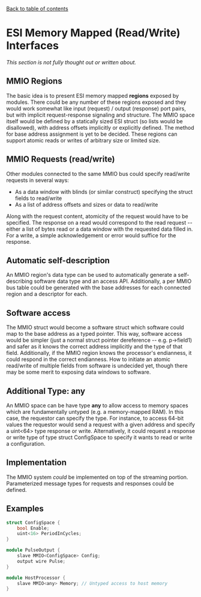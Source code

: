 <!--
  Copyright (c) Microsoft Corporation.
  Licensed under the MIT License.
-->
[Back to table of contents](index.md#Table-of-contents)

# ESI Memory Mapped (Read/Write) Interfaces

*This section is not fully thought out or written about.*

## MMIO Regions

The basic idea is to present ESI memory mapped **regions** exposed by
modules. There could be any number of these regions exposed and they
would work somewhat like input (request) / output (response) port pairs,
but with implicit request-response signaling and structure. The MMIO
space itself would be defined by a statically sized ESI struct (so lists
would be disallowed), with address offsets implicitly or explicitly
defined. The method for base address assignment is yet to be decided.
These regions can support atomic reads or writes of arbitrary size or
limited size.

## MMIO Requests (read/write)

Other modules connected to the same MMIO bus could specify read/write
requests in several ways:

- As a data window with blinds (or similar construct) specifying the
  struct fields to read/write
- As a list of address offsets and sizes or data to read/write

Along with the request content, atomicity of the request would have to
be specified. The response on a read would correspond to the read
request -- either a list of bytes read or a data window with the
requested data filled in. For a write, a simple acknowledgement or error
would suffice for the response.

## Automatic self-description

An MMIO region's data type can be used to automatically generate a
self-describing software data type and an access API. Additionally, a per
MMIO bus table could be generated with the base addresses for each connected
region and a descriptor for each.

## Software access

The MMIO struct would become a software struct which software could map
to the base address as a typed pointer. This way, software access would
be simpler (just a normal struct pointer dereference -- e.g. p-\>field1)
and safer as it knows the correct address implicitly and the type of
that field. Additionally, if the MMIO region knows the processor's
endianness, it could respond in the correct endianness. How to initiate
an atomic read/write of multiple fields from software is undecided yet,
though there may be some merit to exposing data windows to software.

## Additional Type: any

An MMIO space can be have type **any** to allow access to memory spaces which
are fundamentally untyped (e.g. a memory-mapped RAM). In this case, the
requestor can specify the type. For instance, to access 64-bit values the
requestor would send a request with a given address and specify a uint<64>
type response or write. Alternatively, it could request a response or write
type of type struct ConfigSpace to specify it wants to read or write a
configuration.

## Implementation

The MMIO system *could* be implemented on top of the streaming portion.
Parameterized message types for requests and responses could be defined.

## Examples

```c++
struct ConfigSpace {
    bool Enable;
    uint<16> PeriodInCycles;
}

module PulseOutput {
    slave MMIO<ConfigSpace> Config;
    output wire Pulse;
}
```

```c++
module HostProcessor {
    slave MMIO<any> Memory; // Untyped access to host memory
}
```
